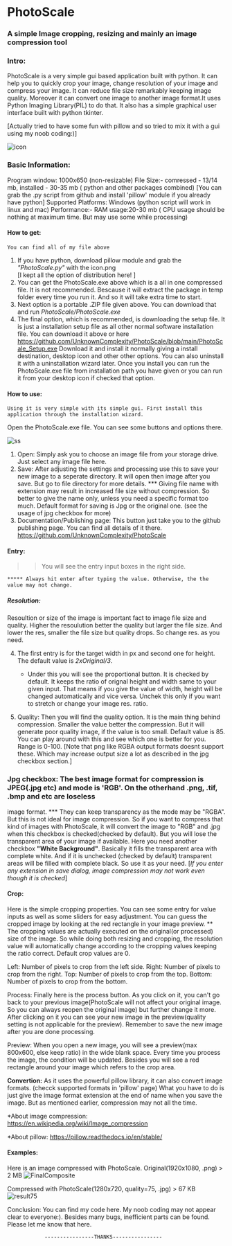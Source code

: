 
# PhotoScale
### A simple Image cropping, resizing and mainly an image compression tool

### Intro:

PhotoScale is a very simple gui based application built with python. It can help you to quickly crop your image,
change resolution of your image and compress your image. It can reduce file size remarkably keeping image quality.
Moreover it can convert one image to another image format.It uses Python Imaging Library(PIL) to do that. 
It also has a simple graphical user interface built with python tkinter.

[Actually tried to have some fun with pillow and so tried to mix it with a gui using my noob coding:)]

![icon](https://user-images.githubusercontent.com/80115356/116779198-ad0c1a80-aa96-11eb-8f6b-f11de399bace.png)


### Basic Information:
Program window: 1000x650 (non-resizable)
File Size:- comressed - 13/14 mb, installed - 30-35 mb ( python and other packages combined)
[You can grab the .py script from github and install 'pillow' module if you already have python]
Supported Platforms: Windows (python script will work in linux and mac)
Performance:- RAM usage:20-30 mb ( CPU usage should be nothing at maximum time. But may use some while processing)

#### How to get:
	You can find all of my file above
1. If you have python, download pillow module and grab the *"PhotoScale.py"* with the icon.png	
	[I kept all the option of distribution here! ]
2. You can get the PhotoScale.exe above which is a all in one compressed file. It is not recommended.
   Bescause it will extract the package in temp folder every time you run it. And so it will take extra time to start.
3. Next option is a portable .ZIP file given above. You can download that and run *PhotoScale/PhotoScale.exe*
4. The final option, which is recommended, is downloading the setup file. It is just a installation setup file as 
   all other normal software installation file. You can download it above or here https://github.com/UnknownComplexity/PhotoScale/blob/main/PhotoScale_Setup.exe
   Download it and install it normally giving a install destination, desktop icon and other other options. You can also uninstall it with a uninstallation wizard later.
   Once you install you can run the PhotoScale.exe file from installation path you have given or you can run it from your desktop icon if checked that option.

#### How to use:
	Using it is very simple with its simple gui. First install this application through the installation wizard.
Open the PhotoScale.exe file. You can see some buttons and options there.

![ss](https://user-images.githubusercontent.com/80115356/116779210-c0b78100-aa96-11eb-8ac8-bd60128dfaad.jpg)

1. Open: Simply ask you to choose an image file from your storage drive. Just select any image file here.
2. Save: After adjusting the settings and processing use this to save your new image to a seperate directory. It will open then image after you save.
	But go to file directory for more details.
	*** Giving file name with extension may result in increased file size without compression. So better to give the name only,
unless you need a specific format too much. Default format for saving is Jpg or the original one. (see the usage of jpg checkbox for more)
3. Documentation/Publishing page: This button just take you to the github publishing page. You can find all details of it there.
		https://github.com/UnknownComplexity/PhotoScale
#### Entry:
>> You will see the entry input boxes in the right side.

	***** Always hit enter after typing the value. Otherwise, the the value may not change.

##### Resolution:
Resoultion or size of the image is important fact to image file size and quality. Higher the resoulution better the quality
but larger the file size. And lower the res, smaller the file size but quality drops. So change res. as you need.

4. The first entry is for the target width in px and second one for height. The default value is *2xOriginal/3*. 
	* Under this you will see the proportional button. It is checked by default. It keeps the ratio of orignal height and width same
	to your given input. That means if you give the value of width, height will be changed automatically and vice versa.
	Unchek this only if you want to stretch or change your image res. ratio.

5. Quality: Then you will find the quality option. It is the main thing behind compression. Smaller the value better the compression.
But it will generate poor quality image, if the value is too small. Default value is 85. You can play around with this and see which one is 
better for you. Range is 0-100.
   	[Note that png like RGBA output formats doesnt support these. Which may increase output size a lot as described in the jpg checkbox section.]
### Jpg checkbox: The best image format for compression is JPEG(.jpg etc) and mode is 'RGB'. On the otherhand .png, .tif, .bmp and etc are loseless 
image format. *** They can keep transparency as the mode may be "RGBA". But this is not ideal for image compression. So if you want to compress that kind of
images with PhotoScale, it will convert the image to "RGB" and .jpg when this checkbox is checked(checked by default). But you will lose the transparent 
area of your image if available. Here you need another checkbox **"White Background"**. Basically it fills the transparent area with complete white.
And if it is unchecked (checked by default) transparent areas will be filled with complete black. So use it as your need.
		[*If you enter any extension in save dialog, image compression may not work even though it is checked*]
#### Crop:
Here is the simple cropping properties. You can see some entry for value inputs as well as some sliders for easy adjustment. You can guess the 
cropped image by looking at the red rectangle in your image preview. 
	** The cropping values are actually executed on the original(or processed) size of the image. So while doing both resizing and cropping,
	   the resolution value will automatically change according to the cropping values keeping the ratio correct. Default crop values are 0.

Left: Number of pixels to crop from the left side.
Right: Number of pixels to crop from the right.
Top: Number of pixels to crop from the top.
Bottom: Number of pixels to crop from the bottom.

Process: Finally here is the process button. As you click on it, you can't go back to your previous image(PhotoScale will not affect your original image.
So you can always reopen the original image) but further change it more. After clicking on it you can see your new image in the preview(quality setting
is not applicable for the preview). Remember to save the new image after you are done processing.

Preview: When you open a new image, you will see a preview(max 800x600, else keep ratio) in the wide blank space.
Every time you process the image, the condition will be updated. Besides you will see a red rectangle around your image which refers to the crop area.

**Convertion:**
As it uses the powerful pillow library, it can also convert image formats. (checck supported formats in 'pillow' page)
What you have to do is just give the image format extension at the end of name when you save the image. But as mentioned earlier, compression may not all the time.

*About image compression: 
https://en.wikipedia.org/wiki/Image_compression

*About pillow:
https://pillow.readthedocs.io/en/stable/


#### Examples:
Here is an image compressed with PhotoScale.
Original(1920x1080, .png) > 2 MB
![FinalComposite](https://user-images.githubusercontent.com/80115356/116779821-691b1480-aa9a-11eb-8733-e3c1dc07dd8f.png)

Compressed with PhotoScale(1280x720, quality=75, .jpg) > 67 KB
![result75](https://user-images.githubusercontent.com/80115356/116779847-94056880-aa9a-11eb-9992-697b73893a6c.jpg)


Conclusion: You can find my code here. My noob coding may not appear clear to everyone:). Besides many bugs, inefficient parts can be found.
Please let me know that here.


				----------------THANKS----------------
